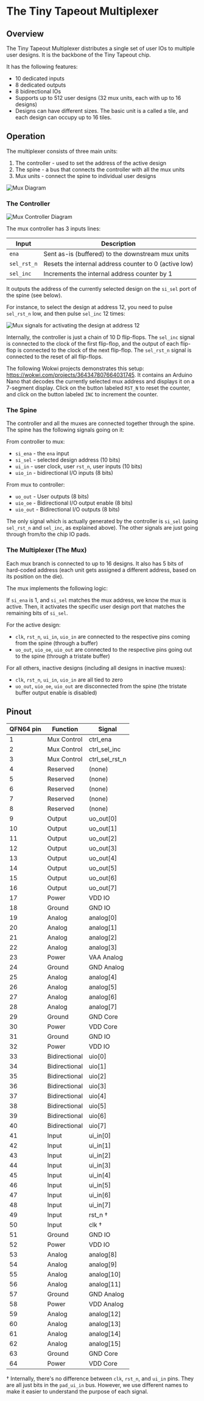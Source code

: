 # The Tiny Tapeout Multiplexer

## Overview

The Tiny Tapeout Multiplexer distributes a single set of user IOs to multiple user designs. It is the backbone of the Tiny Tapeout chip.

It has the following features:

- 10 dedicated inputs
- 8 dedicated outputs
- 8 bidirectional IOs
- Supports up to 512 user designs (32 mux units, each with up to 16 designs)
- Designs can have different sizes. The basic unit is a called a tile, and each design can occupy up to 16 tiles.

## Operation

The multiplexer consists of three main units:

1. The controller - used to set the address of the active design
2. The spine - a bus that connects the controller with all the mux units
3. Mux units - connect the spine to individual user designs

![Mux Diagram](diagrams/mux_diagram.png)

### The Controller

![Mux Controller Diagram](diagrams/mux_controller.png)

The mux controller has 3 inputs lines:

| Input       | Description                                           |
| ----------- | ----------------------------------------------------- |
| `ena`       | Sent as-is (buffered) to the downstream mux units     |
| `sel_rst_n` | Resets the internal address counter to 0 (active low) |
| `sel_inc`   | Increments the internal address counter by 1          |

It outputs the address of the currently selected design on the `si_sel` port of the spine (see below).

For instance, to select the design at address 12, you need to pulse `sel_rst_n` low, and then pulse `sel_inc` 12 times:

![Mux signals for activating the design at address 12](diagrams/mux_select_addr_12.png)

Internally, the controller is just a chain of 10 D flip-flops. The `sel_inc` signal is connected to the clock of the first flip-flop, and the output of each flip-flop is connected to the clock of the next flip-flop. The `sel_rst_n` signal is connected to the reset of all flip-flops.

The following Wokwi projects demonstrates this setup: https://wokwi.com/projects/364347807664031745. It contains an Arduino Nano that decodes the currently selected mux address and displays it on a 7-segment display. Click on the button labeled `RST_N` to reset the counter, and click on the button labeled `INC` to increment the counter.

### The Spine

The controller and all the muxes are connected together through the spine. The spine has the following signals going on it:

From controller to mux:

- `si_ena` - the `ena` input
- `si_sel` - selected design address (10 bits)
- `ui_in` - user clock, user `rst_n`, user inputs (10 bits)
- `uio_in` - bidirectional I/O inputs (8 bits)

From mux to controller:

- `uo_out` - User outputs (8 bits)
- `uio_oe` - Bidirectional I/O output enable (8 bits)
- `uio_out` - Bidirectional I/O outputs (8 bits)

The only signal which is actually generated by the controller is `si_sel` (using `sel_rst_n` and `sel_inc`, as explained above).
The other signals are just going through from/to the chip IO pads.

### The Multiplexer (The Mux)

Each mux branch is connected to up to 16 designs. It also has 5 bits of hard-coded address (each unit gets assigned a different address, based on its position on the die).

The mux implements the following logic:

If `si_ena` is 1, and `si_sel` matches the mux address, we know the mux is active. Then, it activates the specific user design port that matches the remaining bits of `si_sel`.

For the active design:

- `clk`, `rst_n`, `ui_in`, `uio_in` are connected to the respective pins coming from the spine (through a buffer)
- `uo_out`, `uio_oe`, `uio_out` are connected to the respective pins going out to the spine (through a tristate buffer)

For all others, inactive designs (including all designs in inactive muxes):

- `clk`, `rst_n`, `ui_in`, `uio_in` are all tied to zero
- `uo_out`, `uio_oe`, `uio_out` are disconnected from the spine (the tristate buffer output enable is disabled)

## Pinout

| QFN64 pin | Function      | Signal         |
|-----------|---------------|----------------|
| 1         | Mux Control   | ctrl_ena       |
| 2         | Mux Control   | ctrl_sel_inc   |
| 3         | Mux Control   | ctrl_sel_rst_n |
| 4         | Reserved      | (none)         |
| 5         | Reserved      | (none)         |
| 6         | Reserved      | (none)         |
| 7         | Reserved      | (none)         |
| 8         | Reserved      | (none)         |
| 9         | Output        | uo_out[0]      |
| 10        | Output        | uo_out[1]      |
| 11        | Output        | uo_out[2]      |
| 12        | Output        | uo_out[3]      |
| 13        | Output        | uo_out[4]      |
| 14        | Output        | uo_out[5]      |
| 15        | Output        | uo_out[6]      |
| 16        | Output        | uo_out[7]      |
| 17        | Power         | VDD IO         |
| 18        | Ground        | GND IO         |
| 19        | Analog        | analog[0]      |
| 20        | Analog        | analog[1]      |
| 21        | Analog        | analog[2]      |
| 22        | Analog        | analog[3]      |
| 23        | Power         | VAA Analog     |
| 24        | Ground        | GND Analog     |
| 25        | Analog        | analog[4]      |
| 26        | Analog        | analog[5]      |
| 27        | Analog        | analog[6]      |
| 28        | Analog        | analog[7]      |
| 29        | Ground        | GND Core       |
| 30        | Power         | VDD Core       |
| 31        | Ground        | GND IO         |
| 32        | Power         | VDD IO         |
| 33        | Bidirectional | uio[0]         |
| 34        | Bidirectional | uio[1]         |
| 35        | Bidirectional | uio[2]         |
| 36        | Bidirectional | uio[3]         |
| 37        | Bidirectional | uio[4]         |
| 38        | Bidirectional | uio[5]         |
| 39        | Bidirectional | uio[6]         |
| 40        | Bidirectional | uio[7]         |
| 41        | Input         | ui_in[0]       |
| 42        | Input         | ui_in[1]       |
| 43        | Input         | ui_in[2]       |
| 44        | Input         | ui_in[3]       |
| 45        | Input         | ui_in[4]       |
| 46        | Input         | ui_in[5]       |
| 47        | Input         | ui_in[6]       |
| 48        | Input         | ui_in[7]       |
| 49        | Input         | rst_n †        |
| 50        | Input         | clk †          |
| 51        | Ground        | GND IO         |
| 52        | Power         | VDD IO         |
| 53        | Analog        | analog[8]      |
| 54        | Analog        | analog[9]      |
| 55        | Analog        | analog[10]     |
| 56        | Analog        | analog[11]     |
| 57        | Ground        | GND Analog     |
| 58        | Power         | VDD Analog     |
| 59        | Analog        | analog[12]     |
| 60        | Analog        | analog[13]     |
| 61        | Analog        | analog[14]     |
| 62        | Analog        | analog[15]     |
| 63        | Ground        | GND Core       |
| 64        | Power         | VDD Core       |

† Internally, there's no difference between `clk`, `rst_n`, and `ui_in` pins. They are all just bits in the `pad_ui_in` bus. However, we use different names to make it easier to understand the purpose of each signal.

